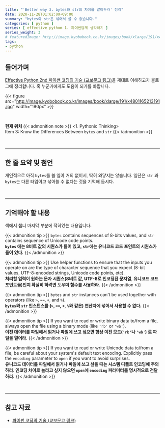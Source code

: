 ```yaml
---
title: "'Better way 3. bytes와 str의 차이를 알아두라' 정리"
date: 2020-11-28T01:02:00+09:00
summary: "bytes와 str은 섞어서 쓸 수 없습니다."
categories: [ python ]
series: [ effective python 1. 파이썬답게 생각하기 ]
series_weight: 3
# featuredImage: http://image.kyobobook.co.kr/images/book/xlarge/191/x4801165213191.jpg
tags:
- python
---
```


## 들어가며

[Effective Python 2nd 파이썬 코딩의 기술 (교보문고 링크)](http://digital.kyobobook.co.kr/digital/ebook/ebookDetail.ink?selectedLargeCategory=001&barcode=4801165213191&orderClick=LEH&Kc=)을 제대로 이해하고자 블로그에 정리합니다. 혹 누군가에게도 도움이 되기를 바랍니다.

{{< figure src="http://image.kyobobook.co.kr/images/book/xlarge/191/x4801165213191.jpg" width="180px" >}}

<br/>

**현재 위치**
{{< admonition note >}}
<1. Pythonic Thinking>  
Item 3: Know the Differences Between `bytes` and `str`
{{< /admonition >}}


<br/>

---


## 한 줄 요약 및 첨언

개인적으로 아직 `bytes`를 쓸 일이 거의 없어서, 딱히 와닿지는 않습니다.
일단은 `str` 과 `bytes`는 다른 타입이고 섞어쓸 수 없다는 것을 기억해 둡시다.

<br/>

---

## 기억해야 할 내용

책에서 챕터 마지막 부분에 적혀있는 내용입니다.

{{< admonition tip >}}
`bytes` contains sequences of 8-bits values, and `str` contains sequence of Unicode code points.  
**`bytes` 에는 8비트 값의 시퀀스가 들어 있고, `str`에는 유니코드 코드 포인트의 시퀀스가 들어 있다.**
{{< /admonition >}}

{{< admonition tip >}}
Use helper functions to ensure that the inputs you operate on are the type of character sequence that you expect (8-bit values, UTF-8-encoded strings, Unicode code points, etc).  
**처리할 입력이 원하는 문자 시퀀스(8비트 값, UTF-8로 인코딩된 문자열, 유니코드 코드 포인트들)인지 확실히 하려면 도우미 함수를 사용하라.**
{{< /admonition >}}

{{< admonition tip >}}
`bytes` and `str` instances can't be used together with operators (like `>`, `==`, `+`, and `%`).  
**`bytes`와 `str` 인스턴스를 (`>`, `==`, `+`, `%`와 같은) 연산자에 섞어서 사용할 수 없다.**
{{< /admonition >}}

{{< admonition tip >}}
If you want to read or write binary data to/from a file, always open the file using a binary mode (like `'rb'` or `'wb'`).  
**이진 데이터를 파일에서 읽거나 파일에 쓰고 싶으면 항상 이진 모드(`'rb'`나 `'wb'`) 로 파일을 열어라.**
{{< /admonition >}}

{{< admonition tip >}}
If you want to read or write Unicode data to/from a file, be careful about your system's default text encoding. Explicitly pass the `encoding` parameter to `open` if you want to avoid surprises.  
**유니코드 데이터를 파일에서 읽거나 파일에 쓰고 싶을 때는 시스템 디폴트 인코딩에 주의하라. 인코딩 차이로 놀라고 싶지 않으면 `open`에 `encoding` 파라미터를 명시적으로 전달하라.**
{{< /admonition >}}

<br/>

---

## 참고 자료

- [파이썬 코딩의 기술 (교보문고 링크)](http://digital.kyobobook.co.kr/digital/ebook/ebookDetail.ink?selectedLargeCategory=001&barcode=4801165213191&orderClick=LEH&Kc=)